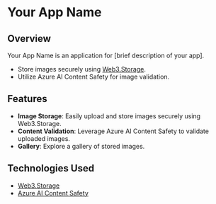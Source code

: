 # Your App Name

## Overview

Your App Name is an application for [brief description of your app].

- Store images securely using [Web3.Storage](https://web3.storage/).
- Utilize Azure AI Content Safety for image validation.

## Features

- **Image Storage**: Easily upload and store images securely using Web3.Storage.
- **Content Validation**: Leverage Azure AI Content Safety to validate uploaded images.
- **Gallery**: Explore a gallery of stored images.

## Technologies Used

- [Web3.Storage](https://web3.storage/)
- [Azure AI Content Safety](https://azure.microsoft.com/en-us/services/cognitive-services/content-moderator/)

